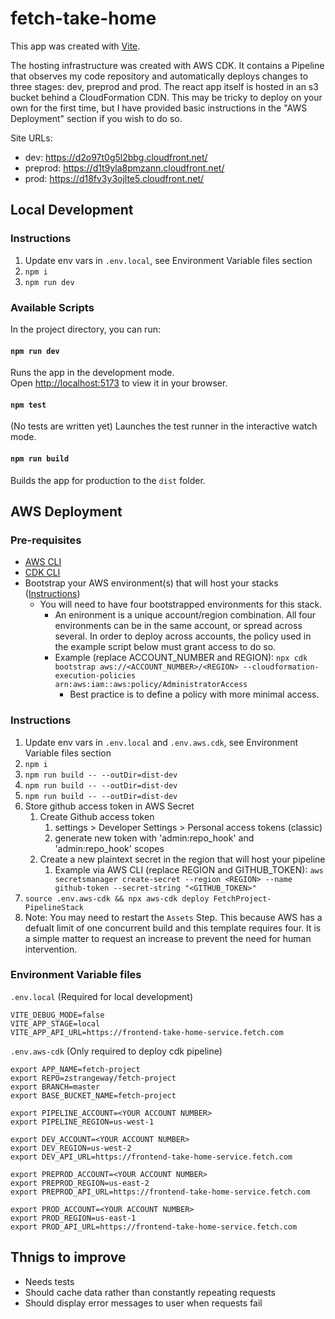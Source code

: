  # fetch-take-home

This app was created with [Vite](https://vitejs.dev/).

The hosting infrastructure was created with AWS CDK.  It contains a Pipeline that observes my code repository and automatically deploys changes to three stages: dev, preprod and prod.  The react app itself is hosted in an s3 bucket behind a CloudFormation CDN.  This may be tricky to deploy on your own for the first time, but I have provided basic instructions in the "AWS Deployment" section if you wish to do so.

Site URLs:

- dev: https://d2o97t0g5l2bbg.cloudfront.net/
- preprod: https://d1t9yla8pmzann.cloudfront.net/
- prod: https://d18fv3y3ojlte5.cloudfront.net/

## Local Development

### Instructions

1. Update env vars in `.env.local`, see Environment Variable files section
2. `npm i`
3. `npm run dev`

### Available Scripts

In the project directory, you can run:

#### `npm run dev`

Runs the app in the development mode.\
Open [http://localhost:5173](http://localhost:5173) to view it in your browser.

#### `npm test`

(No tests are written yet)
Launches the test runner in the interactive watch mode.

#### `npm run build`

Builds the app for production to the `dist` folder.

## AWS Deployment

### Pre-requisites

- [AWS CLI](https://aws.amazon.com/cli/)
- [CDK CLI]()
- Bootstrap your AWS environment(s) that will host your stacks ([Instructions](https://docs.aws.amazon.com/cdk/v2/guide/cdk_pipeline.html#cdk_pipeline_bootstrap))
    - You will need to have four bootstrapped environments for this stack.
        - An enironment is a unique account/region combination.  All four environments can be in the same account, or spread across several.  In order to deploy across accounts, the policy used in the example script below must grant access to do so.
        - Example (replace ACCOUNT_NUMBER and REGION): `npx cdk bootstrap aws://<ACCOUNT_NUMBER>/<REGION> --cloudformation-execution-policies arn:aws:iam::aws:policy/AdministratorAccess`
            - Best practice is to define a policy with more minimal access.

### Instructions

1. Update env vars in `.env.local` and `.env.aws.cdk`, see Environment Variable files section
2. `npm i`
3. `npm run build -- --outDir=dist-dev`
4. `npm run build -- --outDir=dist-dev`
5. `npm run build -- --outDir=dist-dev`
6. Store github access token in AWS Secret
    1. Create Github access token
        1. settings > Developer Settings > Personal access tokens (classic)
        2. generate new token with 'admin:repo_hook' and 'admin:repo_hook' scopes
    2. Create a new plaintext secret in the region that will host your pipeline
        1. Example via AWS CLI (replace REGION and GITHUB_TOKEN): `aws secretsmanager create-secret --region <REGION> --name github-token --secret-string "<GITHUB_TOKEN>"`
7. `source .env.aws-cdk && npx aws-cdk deploy FetchProject-PipelineStack`
8. Note: You may need to restart the `Assets` Step.  This because AWS has a defualt limit of one concurrent build and this template requires four.  It is a simple matter to request an increase to prevent the need for human intervention.

### Environment Variable files

`.env.local` (Required for local development)

```
VITE_DEBUG_MODE=false
VITE_APP_STAGE=local
VITE_APP_API_URL=https://frontend-take-home-service.fetch.com
```

`.env.aws-cdk` (Only required to deploy cdk pipeline)

```
export APP_NAME=fetch-project
export REPO=zstrangeway/fetch-project
export BRANCH=master
export BASE_BUCKET_NAME=fetch-project

export PIPELINE_ACCOUNT=<YOUR ACCOUNT NUMBER>
export PIPELINE_REGION=us-west-1

export DEV_ACCOUNT=<YOUR ACCOUNT NUMBER>
export DEV_REGION=us-west-2
export DEV_API_URL=https://frontend-take-home-service.fetch.com

export PREPROD_ACCOUNT=<YOUR ACCOUNT NUMBER>
export PREPROD_REGION=us-east-2
export PREPROD_API_URL=https://frontend-take-home-service.fetch.com

export PROD_ACCOUNT=<YOUR ACCOUNT NUMBER>
export PROD_REGION=us-east-1
export PROD_API_URL=https://frontend-take-home-service.fetch.com
```

## Thnigs to improve

- Needs tests
- Should cache data rather than constantly repeating requests
- Should display error messages to user when requests fail
